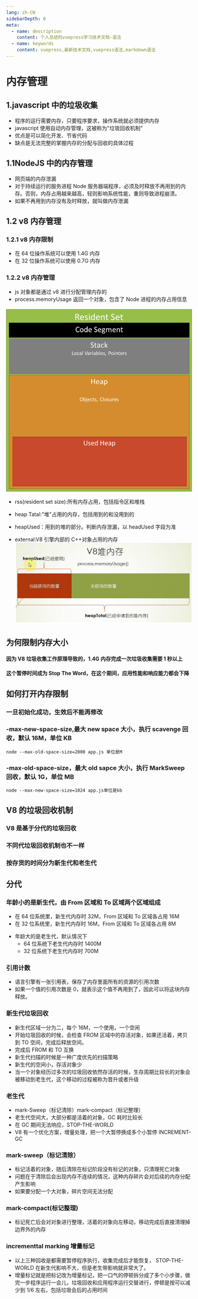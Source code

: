 ```yaml
---
lang: zh-CN
sidebarDepth: 0
meta:
  - name: description
    content: 个人总结的vuepress学习技术文档-语法
  - name: keywords
    content: vuepress,最新技术文档,vuepress语法,markdown语法
---
```


# 内存管理

## 1.javascript 中的垃圾收集

- 程序的运行需要内存，只要程序要求，操作系统就必须提供内存
- javascript 使用自动内存管理，这被称为"垃圾回收机制"
- 优点是可以简化开发、节省代码
- 缺点是无法完整的掌握内存的分配与回收的具体过程

## 1.1NodeJS 中的内存管理

- 网页端的内存泄漏
- 对于持续运行的服务进程 Node 服务器端程序，必须及时释放不再用到的内存。否则，内存占用越来越高，轻则影响系统性能，重则导致进程崩溃。
- 如果不再用到内存没有及时释放，就叫做内存泄漏

## 1.2 v8 内存管理

### 1.2.1 v8 内存限制

- 在 64 位操作系统可以使用 1.4G 内存
- 在 32 位操作系统可以使用 0.7G 内存

### 1.2.2 v8 内存管理

- js 对象都是通过 v8 进行分配管理内存的
- process.memoryUsage 返回一个对象，包含了 Node 进程的内存占用信息

![](./node_memory.png)

- rss(resident set size):所有内存占用，包括指令区和堆栈

* heap Tatal:"堆"占用的内存，包括用到的和没用到的
* heapUsed：用到的堆的部分。判断内存泄漏，以 headUsed 字段为准

* external:V8 引擎内部的 C++对象占用的内存
  ![](./2.png)

## 为何限制内存大小

#### 因为 V8 垃圾收集工作原理导致的，1.4G 内存完成一次垃圾收集需要 1 秒以上

#### 这个暂停时间成为 Stop The Word，在这个期间，应用性能和响应能力都会下降

## 如何打开内存限制

### 一旦初始化成功，生效后不能再修改

### -max-new-space-size,最大 new space 大小，执行 scavenge 回收，默认 16M，单位 KB

```
node --max-old-space-size=2000 app.js 单位是M
```

### -max-old-space-size，最大 old sapce 大小，执行 MarkSweep 回收，默认 1G，单位 MB

```
node --max-new-space-size=1024 app.js单位是kb
```

## V8 的垃圾回收机制

### V8 是基于分代的垃圾回收

### 不同代垃圾回收机制也不一样

### 按存货的时间分为新生代和老生代

## 分代

### 年龄小的是新生代，由 From 区域和 To 区域两个区域组成

- 在 64 位系统里，新生代内存时 32M，From 区域和 To 区域各占用 16M
- 在 32 位系统里，新生代内存时 16M，From 区域和 To 区域各占用 8M

* 年龄大的是老生代，默认情况下
  - 64 位系统下老生代内存时 1400M
  - 32 位系统下老生代内存时 700M

### 引用计数

- 语言引擎有一张引用表，保存了内存里面所有的资源的引用次数
- 如果一个值的引用次数是 0，就表示这个值不再用到了，因此可以将这块内存释放。

### 新生代垃圾回收

- 新生代区域一分为二，每个 16M，一个使用，一个空闲
- 开始垃圾回收的时候，会检查 FROM 区域中的存活对象，如果还活着，拷贝到 TO 空间，完成后释放空间。
- 完成后 FROM 和 TO 互换
- 新生代扫描的时候是一种广度优先的扫描策略
- 新生代的空间小，存活对象少
- 当一个对象经历过多次的垃圾回收依然存活的时候，生存周期比较长的对象会被移动到老生代，这个移动的过程被称为晋升或者升级

### 老生代

- mark-Sweep（标记清除）mark-compact（标记整理）
- 老生代空间大，大部分都是活着的对象，GC 耗时比较长
- 在 GC 期间无法响应，STOP-THE-WORLD
- V8 有一个优化方案，增量处理，把一个大暂停换成多个小暂停 INCREMENT-GC

### mark-sweep（标记清除）

- 标记活着的对象，随后清除在标记阶段没有标记的对象，只清理死亡对象
- 问题在于清除后会出现内存不连续的情况，这种内存碎片会对后续的内存分配产生影响
- 如果要分配一个大对象，碎片空间无法分配

### mark-compact(标记整理)

- 标记死亡后会对对象进行整理，活着的对象向左移动，移动完成后直接清理掉边界外的内存

### incrementtal marking 增量标记

- 以上三种回收是都需要暂停程序执行，收集完成后才能恢复， STOP-THE-WORLD 在新生代影响不大，但是老生带影响就非常大了。
- 增量标记就是把标记改为增量标记，把一口气的停顿拆分成了多个小步骤，做完一步程序运行一会儿，垃圾回收和应用程序运行交替进行，停顿是按可以减少到 1/6 左右，包括垃圾会后的占用时间
